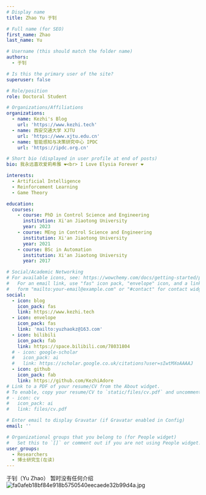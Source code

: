 ```yaml
---
# Display name
title: Zhao Yu 于钊

# Full name (for SEO)
first_name: Zhao
last_name: Yu

# Username (this should match the folder name)
authors:
  - 于钊

# Is this the primary user of the site?
superuser: false

# Role/position
role: Doctoral Student

# Organizations/Affiliations
organizations:
  - name: Kezhi's Blog
    url: 'https://www.kezhi.tech'
  - name: 西安交通大学 XJTU
    url: 'https://www.xjtu.edu.cn'
  - name: 智能感知与决策研究中心 IPDC
    url: 'https://ipdc.org.cn'

# Short bio (displayed in user profile at end of posts)
bio: 我永远喜欢爱莉希雅 ❤<br> I Love Elysia Forever ❤

interests:
  - Artificial Intelligence
  - Reinforcement Learning
  - Game Theory

education:
  courses:
    - course: PhD in Control Science and Engineering
      institution: Xi'an Jiaotong University
      year: 2023
    - course: MEng in Control Science and Engineering
      institution: Xi'an Jiaotong University
      year: 2021
    - course: BSc in Automation
      institution: Xi'an Jiaotong University
      year: 2017

# Social/Academic Networking
# For available icons, see: https://wowchemy.com/docs/getting-started/page-builder/#icons
#   For an email link, use "fas" icon pack, "envelope" icon, and a link in the
#   form "mailto:your-email@example.com" or "#contact" for contact widget.
social:
  - icon: blog
    icon_pack: fas
    link: https://www.kezhi.tech
  - icon: envelope
    icon_pack: fas
    link: 'mailto:yuzhaokz@163.com'
  - icon: bilibili
    icon_pack: fab
    link: https://space.bilibili.com/78031804
  # - icon: google-scholar
  #   icon_pack: ai
  #   link: https://scholar.google.co.uk/citations?user=sIwtMXoAAAAJ
  - icon: github
    icon_pack: fab
    link: https://github.com/KezhiAdore
# Link to a PDF of your resume/CV from the About widget.
# To enable, copy your resume/CV to `static/files/cv.pdf` and uncomment the lines below.
# - icon: cv
#   icon_pack: ai
#   link: files/cv.pdf

# Enter email to display Gravatar (if Gravatar enabled in Config)
email: ''

# Organizational groups that you belong to (for People widget)
#   Set this to `[]` or comment out if you are not using People widget.
user_groups:
  - Researchers
  - 博士研究生(在读)
---
```


于钊（Yu Zhao） 暂时没有任何介绍
<img src="https://server.kezhi.tech:8090/image/63e463710a893.jpg" alt="fa0afeb18bf84e918b5750540eecaede32b99d4a.jpg" title="fa0afeb18bf84e918b5750540eecaede32b99d4a.jpg" />
